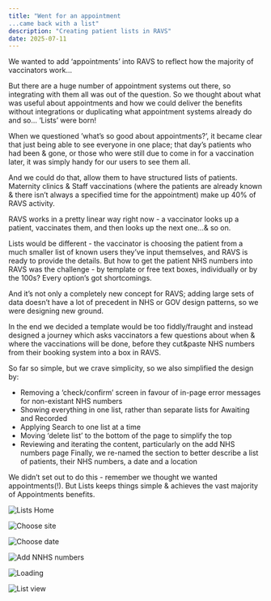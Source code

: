 ```yaml
---
title: "Went for an appointment
...came back with a list"
description: "Creating patient lists in RAVS"
date: 2025-07-11
---
```


We wanted to add ‘appointments’ into RAVS to reflect how the majority of vaccinators work…

But there are a huge number of appointment systems out there, so integrating with them all was out of the question.
So we thought about what was useful about appointments and how we could deliver the benefits without integrations or duplicating what appointment systems already do and so... ‘Lists’ were born!

When we questioned ’what’s so good about appointments?’, it became clear that just being able to see everyone in one place; that day’s patients who had been & gone, or those who were still due to come in for a vaccination later, it was simply handy for our users to see them all.

And we could do that, allow them to have structured lists of patients. Maternity clinics & Staff vaccinations (where the patients are already known & there isn’t always a specified time for the appointment) make up 40% of RAVS activity.

RAVS works in a pretty linear way right now - a vaccinator looks up a patient, vaccinates them, and then looks up the next one…& so on.

Lists would be different - the vaccinator is choosing the patient from a much smaller list of known users they’ve input themselves, and RAVS is ready to provide the details.
But how to get the patient NHS numbers into RAVS was the challenge - by template or free text boxes, individually or by the 100s? Every option’s got shortcomings.

And it’s not only a completely new concept for RAVS; adding large sets of data doesn’t have a lot of precedent in NHS or GOV design patterns, so we were designing new ground.

In the end we decided a template would be too fiddly/fraught and instead designed a journey which asks vaccinators a few questions about when & where the vaccinations will be done, before they cut&paste NHS numbers from their booking system into a box in RAVS.

So far so simple, but we crave simplicity, so we also simplified the design by:
- Removing a ‘check/confirm’ screen in favour of in-page error messages for non-existant NHS numbers
- Showing everything in one list, rather than separate lists for Awaiting and Recorded
- Applying Search to one list at a time
- Moving ‘delete list’ to the bottom of the page to simplify the top
- Reviewing and iterating the content, particularly on the add NHS numbers page
Finally, we re-named the section to better describe a list of patients, their NHS numbers, a date and a location

We didn’t set out to do this - remember we thought we wanted appointments(!). But Lists keeps things simple & achieves the vast majority of Appointments benefits.

![Lists Home](lists-home.png)

![Choose site](lists-choose-site-or-team.png)

![Choose date](lists-choose-date.png)

![Add NNHS numbers](lists-add-nhs-numbers.png)

![Loading](lists-loading.png)

![List view](lists-list-view.png)
